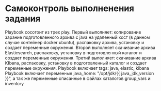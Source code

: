 # Самоконтроль выполненения задания

Playbook сосотоит из трех play. 
Первый выполняет: копирование зарание подготовленного архива с java на удаленный хост (в данном случае контейнер docker ubuntu), распаковку архива, установку и создает переменные окружения.
Второй выполняет скачивание архива Elasticsearch, распаковку, установку в подготовленный каталог и создает переменные окружения.
Третий выполняет: скачивание архива KIbana, распаковку, установку в подготовленный каталог и создает переменные окружения.
Playbook включает tags: java, elastic, kibana
Playbook включает переменные  java_home: "/opt/jdk/{{ java_jdk_version }}", а так же переменные описанные в файлах каталогов group_vars и  inventory
